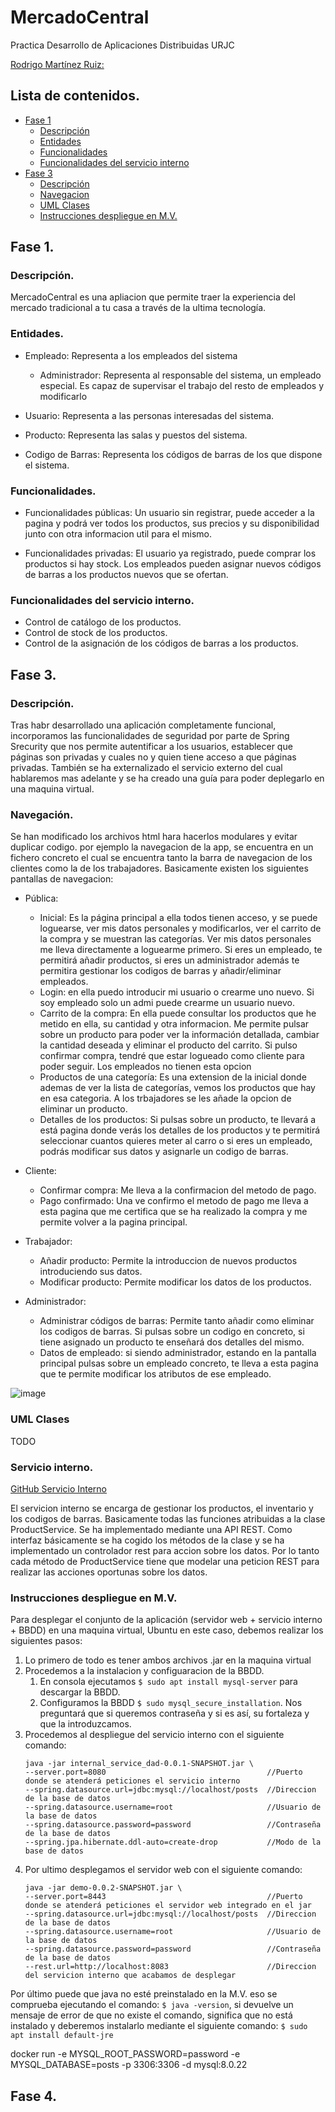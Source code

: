 # MercadoCentral
Practica Desarrollo de Aplicaciones Distribuidas URJC

[Rodrigo Martínez Ruiz:](https://github.com/rmartinezr2017)

## Lista de contenidos.
- [Fase 1](#fase-1)
  - [Descripción](#descripción)
  - [Entidades](#entidades)
  - [Funcionalidades](#funcionalidades)
  - [Funcionalidades del servicio interno](#funcionalidades-del-servicio-interno)
- [Fase 3](#fase-3)
  - [Descripción](#descripción)
  - [Navegacion](#navegación)
  - [UML Clases](#uml-clases)
  - [Instrucciones despliegue en M.V.](#instrucciones-despliegue-en-mv)

## Fase 1.

### Descripción. 
MercadoCentral es una apliacion que permite traer la experiencia del mercado tradicional a tu casa a través de la ultima tecnología.

### Entidades.

- Empleado: Representa a los empleados del sistema

  - Administrador: Representa al responsable del sistema, un empleado especial. Es capaz de supervisar el trabajo del resto de empleados y modificarlo

- Usuario: Representa a las personas interesadas del sistema.

- Producto: Representa las salas y puestos del sistema.

- Codigo de Barras: Representa los códigos de barras de los que dispone el sistema.

### Funcionalidades.

- Funcionalidades públicas: Un usuario sin registrar, puede acceder a la pagina y podrá ver todos los productos, sus precios y su disponibilidad junto con otra informacion util para el mismo.

- Funcionalidades privadas: El usuario ya registrado, puede comprar los productos si hay stock. Los empleados pueden asignar nuevos códigos de barras a los productos nuevos que se ofertan.

### Funcionalidades del servicio interno.

- Control de catálogo de los productos.
- Control de stock de los productos.
- Control de la asignación de los códigos de barras a los productos.

## Fase 3.

### Descripción. 
Tras habr desarrollado una aplicación completamente funcional, incorporamos las funcionalidades de seguridad por parte de Spring Srecurity que nos permite autentificar a los usuarios, establecer que páginas son privadas y cuales no y quien tiene acceso a que páginas privadas.
También se ha externalizado el servicio externo del cual hablaremos mas adelante y se ha creado una guía para poder deplegarlo en una maquina virtual.

### Navegación.
Se han modificado los archivos html hara hacerlos modulares y evitar duplicar codigo. por ejemplo la navegacion de la app, se encuentra en un fichero concreto el cual se encuentra tanto la barra de navegacion de los clientes como la de los trabajadores.
Basicamente existen los siguientes pantallas de navegacion:
- Pública:
  - Inicial: Es la página principal a ella todos tienen acceso, y se puede loguearse, ver mis datos personales y modificarlos, ver el carrito de la compra y se muestran las categorías. Ver mis datos personales me lleva directamente a loguearme primero. Si eres un empleado, te permitirá añadir productos, si eres un administrador además te permitira gestionar los codigos de barras y añadir/eliminar empleados.
  - Login: en ella puedo introducir mi usuario o crearme uno nuevo. Si soy empleado solo un admi puede crearme un usuario nuevo.
  - Carrito de la compra: En ella puede consultar los productos que he metido en ella, su cantidad y otra informacion. Me permite pulsar sobre un producto para poder ver la información detallada, cambiar la cantidad deseada y eliminar el producto del carrito. Si pulso confirmar compra, tendré que estar logueado como cliente para poder seguir. Los empleados no tienen esta opcion
  - Productos de una categoría: Es una extension de la inicial donde ademas de ver la lista de categorías, vemos los productos que hay en esa categoria. A los trbajadores se les añade la opcion de eliminar un producto.
  - Detalles de los productos: Si pulsas sobre un producto, te llevará a está pagina donde verás los detalles de los productos y te permitirá seleccionar cuantos quieres meter al carro o si eres un empleado, podrás modificar sus datos y asignarle un codigo de barras.

- Cliente:
  -  Confirmar compra: Me lleva a la confirmacion del metodo de pago.
  -  Pago confirmado: Una ve confirmo el metodo de pago me lleva a esta pagina que me certifica que se ha realizado la compra y me permite volver a la pagina principal.

- Trabajador:
  - Añadir producto: Permite la introduccion de nuevos productos introduciendo sus datos.
  - Modificar producto: Permite modificar los datos de los productos.

- Administrador:
  - Administrar códigos de barras: Permite tanto añadir como eliminar los codigos de barras. Si pulsas sobre un codigo en concreto, si tiene asignado un producto te enseñará dos detalles del mismo.
  - Datos de empleado: si siendo administrador, estando en la pantalla principal pulsas sobre un empleado concreto, te lleva a esta pagina que te permite modificar los atributos de ese empleado.

![image](https://github.com/rmartinezr2017/MercadoCentral/assets/108556600/14cf3433-15e3-490e-bcc1-15cf72883ca9)

### UML Clases 
TODO

### Servicio interno.

[GitHub Servicio Interno](https://github.com/rmartinezr2017/Mercado-Central-Servicio-Interno.git)

El servicion interno se encarga de gestionar los productos, el inventario y los codigos de barras. Basicamente todas las funciones atribuidas a la clase ProductService.
Se ha implementado mediante una API REST. Como interfaz básicamente se ha cogido los métodos de la clase y se ha implementado un controlador rest para accion sobre los datos.
Por lo tanto cada método de ProductService tiene que modelar una peticion REST para realizar las acciones oportunas sobre los datos.

### Instrucciones despliegue en M.V.

Para desplegar el conjunto de la aplicación (servidor web + servicio interno + BBDD) en una maquina virtual, Ubuntu en este caso, debemos realizar los siguientes pasos:

1. Lo primero de todo es tener ambos archivos .jar en la maquina virtual
2. Procedemos a la instalacion y configuaracion de la BBDD.
      1. En consola ejecutamos ```$ sudo apt install mysql-server``` para descargar la BBDD.
      2. Configuramos la BBDD ```$ sudo mysql_secure_installation```. Nos preguntará que si queremos contraseña y si es así, su fortaleza y que la introduzcamos.
3. Procedemos al despliegue del servicio interno con el siguiente comando:
   ```
   java -jar internal_service_dad-0.0.1-SNAPSHOT.jar \
   --server.port=8080                                    //Puerto donde se atenderá peticiones el servicio interno
   --spring.datasource.url=jdbc:mysql://localhost/posts  //Direccion de la base de datos
   --spring.datasource.username=root                     //Usuario de la base de datos
   --spring.datasource.password=password                 //Contraseña de la base de datos
   --spring.jpa.hibernate.ddl-auto=create-drop           //Modo de la base de datos
   ```
4. Por ultimo desplegamos el servidor web con el siguiente comando:
   ```
   java -jar demo-0.0.2-SNAPSHOT.jar \
   --server.port=8443                                    //Puerto donde se atenderá peticiones el servidor web integrado en el jar
   --spring.datasource.url=jdbc:mysql://localhost/posts  //Direccion de la base de datos
   --spring.datasource.username=root                     //Usuario de la base de datos
   --spring.datasource.password=password                 //Contraseña de la base de datos
   --rest.url=http://localhost:8083                      //Direccion del servicion interno que acabamos de desplegar
   ```

Por último puede que java no esté preinstalado en la M.V. eso se comprueba ejecutando el comando: ```$ java -version```, si devuelve un mensaje de error de que no existe el comando, significa que no está instalado y deberemos instalarlo mediante el siguiente comando: ```$ sudo apt install default-jre``` 


docker run -e MYSQL_ROOT_PASSWORD=password -e MYSQL_DATABASE=posts -p 3306:3306 -d mysql:8.0.22

## Fase 4.
